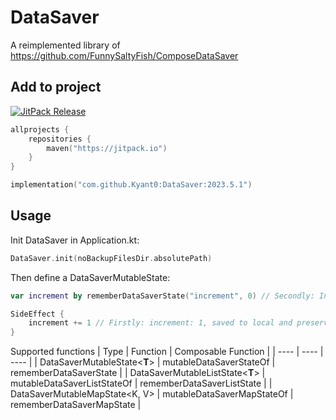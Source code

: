 # DataSaver

A reimplemented library of https://github.com/FunnySaltyFish/ComposeDataSaver

## Add to project

[![JitPack Release](https://jitpack.io/v/Kyant0/DataSaver.svg)](https://jitpack.io/#Kyant0/DataSaver)

```kotlin
allprojects {
    repositories {
        maven("https://jitpack.io")
    }
}

implementation("com.github.Kyant0:DataSaver:2023.5.1")
```

## Usage

Init DataSaver in Application.kt:
```kotlin
DataSaver.init(noBackupFilesDir.absolutePath)
```

Then define a DataSaverMutableState:
```kotlin
var increment by rememberDataSaverState("increment", 0) // Secondly: In the next launch, increment: 1

SideEffect {
    increment += 1 // Firstly: increment: 1, saved to local and preserved forever
}
```

Supported functions
| Type | Function | Composable Function |
| ---- | ---- | ---- |
| DataSaverMutableState<**T**> | mutableDataSaverStateOf | rememberDataSaverState |
| DataSaverMutableListState<**T**> | mutableDataSaverListStateOf | rememberDataSaverListState |
| DataSaverMutableMapState<K, V> | mutableDataSaverMapStateOf | rememberDataSaverMapState |
